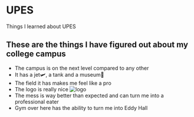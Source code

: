 # UPES
Things I learned about UPES
## These are the things I have figured out about my college campus
- The campus is on the next level compared to any other
- It has a jet🛩️, a tank and a museum🦴
- The field it has makes me feel like a pro
- The logo is really nice ![logo](https://github.com/vedmahajan-code/Images/blob/main/IMG-20250729-WA0105.jpg)
- The mess is way better than expected and can turn me into a professional eater
- Gym over here has the ability to turn me into Eddy Hall

